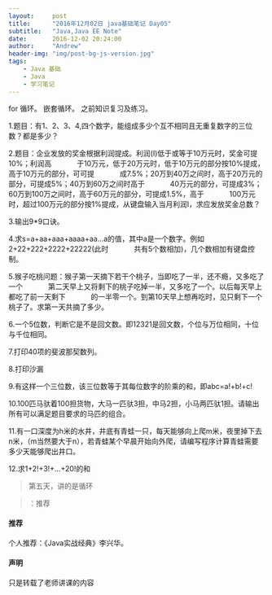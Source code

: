 ```yaml
---
layout:     post
title:      "2016年12月02日 java基础笔记 Day05"
subtitle:   "Java,Java EE Note"
date:       2016-12-02 20:24:00
author:     "Andrew"
header-img: "img/post-bg-js-version.jpg"
tags:
    - Java 基础
    - Java
    - 学习笔记
---
```


for 循环。
嵌套循环。
之前知识复习及练习。




1.题目：有1、2、3、4,四个数字，能组成多少个互不相同且无重复数字的三位数？都是多少？

2.题目：企业发放的奖金根据利润提成。利润(I)低于或等于10万元时，奖金可提10%；利润高
　　　 于10万元，低于20万元时，低于10万元的部分按10%提成，高于10万元的部分，可可提
　　　 成7.5%；20万到40万之间时，高于20万元的部分，可提成5%；40万到60万之间时高于
　　　 40万元的部分，可提成3%；60万到100万之间时，高于60万元的部分，可提成1.5%，高于
　　　 100万元时，超过100万元的部分按1%提成，从键盘输入当月利润I，求应发放奖金总数？

3.输出9*9口诀。

4.求s=a+aa+aaa+aaaa+aa...a的值，其中a是一个数字。例如2+22+222+2222+22222(此时
　　　 共有5个数相加)，几个数相加有键盘控制。

5.猴子吃桃问题：猴子第一天摘下若干个桃子，当即吃了一半，还不瘾，又多吃了一个
　　　 第二天早上又将剩下的桃子吃掉一半，又多吃了一个。以后每天早上都吃了前一天剩下
　　　 的一半零一个。到第10天早上想再吃时，见只剩下一个桃子了。求第一天共摘了多少。

6.一个5位数，判断它是不是回文数。即12321是回文数，个位与万位相同，十位与千位相同。

7.打印40项的斐波那契数列。

8.打印沙漏

9.有这样一个三位数，该三位数等于其每位数字的阶乘的和，即abc=a!+b!+c!

10.100匹马驮着100担货物，大马一匹驮3担，中马2担，小马两匹驮1担。请输出所有可以满足题目要求的马匹的组合。

11.有一口深度为h米的水井，井底有青蛙一只，每天能够向上爬m米，夜里掉下去n米，（m当然要大于n），若青蛙某个早晨开始向外爬，请编写程序计算青蛙需要多少天能够爬出井口。

12.求1+2!+3!+...+20!的和











> 第五天，讲的是循环

> ：推荐

#### 推荐
个人推荐：《Java实战经典》李兴华。


#### 声明
只是转载了老师讲课的内容



